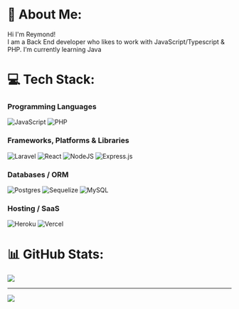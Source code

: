 # 💫 About Me:
Hi I'm Reymond!<br>I am a Back End developer who likes to work with JavaScript/Typescript & PHP. I’m currently learning Java

# 💻 Tech Stack:
<!-- Programming Languages -->
### Programming Languages
![JavaScript](https://img.shields.io/badge/javascript-%23323330.svg?style=for-the-badge&logo=javascript&logoColor=%23F7DF1E) 
![PHP](https://img.shields.io/badge/php-%23777BB4.svg?style=for-the-badge&logo=php&logoColor=white) 

<!-- Frameworks, Platforms & Libraries -->
### Frameworks, Platforms & Libraries
![Laravel](https://img.shields.io/badge/laravel-%23FF2D20.svg?style=for-the-badge&logo=laravel&logoColor=white) 
![React](https://img.shields.io/badge/react-%2320232a.svg?style=for-the-badge&logo=react&logoColor=%2361DAFB) 
![NodeJS](https://img.shields.io/badge/node.js-6DA55F?style=for-the-badge&logo=node.js&logoColor=white)
![Express.js](https://img.shields.io/badge/express.js-%23404d59.svg?style=for-the-badge&logo=express&logoColor=%2361DAFB) 

<!-- Databases / ORM -->
### Databases / ORM
![Postgres](https://img.shields.io/badge/postgres-%23316192.svg?style=for-the-badge&logo=postgresql&logoColor=white) 
![Sequelize](https://img.shields.io/badge/Sequelize-52B0E7?style=for-the-badge&logo=Sequelize&logoColor=white) 
![MySQL](https://img.shields.io/badge/mysql-4479A1.svg?style=for-the-badge&logo=mysql&logoColor=white) 

<!-- Hosting / SaaS -->
### Hosting / SaaS
![Heroku](https://img.shields.io/badge/heroku-%23430098.svg?style=for-the-badge&logo=heroku&logoColor=white) 
![Vercel](https://img.shields.io/badge/vercel-%23000000.svg?style=for-the-badge&logo=vercel&logoColor=white) 

# 📊 GitHub Stats:
![](https://github-readme-stats.vercel.app/api/top-langs/?username=ReymonRizz&theme=dark&hide_border=true&include_all_commits=false&count_private=false&layout=compact)

---
[![](https://visitcount.itsvg.in/api?id=ReymonRizz&icon=0&color=0)](https://visitcount.itsvg.in)

